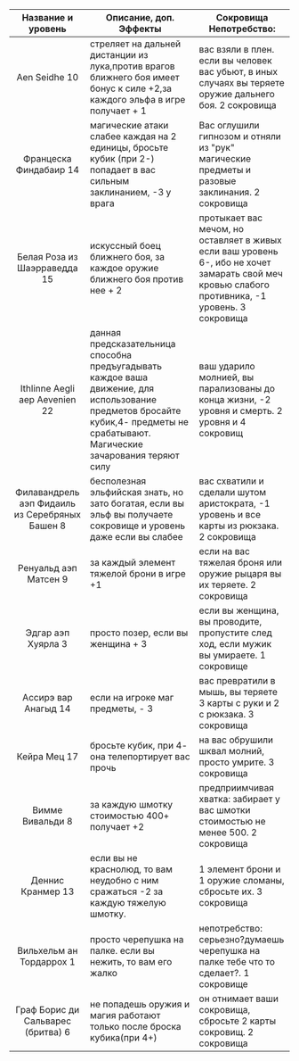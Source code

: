 |Название и уровень|Описание, доп. Эффекты|Сокровища Непотребство: |
|:---:|---|---|
|Aen Seidhe 10|стреляет на дальней дистанции из лука,против врагов ближнего боя имеет бонус к силе +2,за каждого эльфа в игре получает + 1|вас взяли в плен. если вы человек вас убьют, в иных случаях вы теряете оружие дальнего боя. 2 сокровища |
|Францеска Финдабаир 14|магические атаки слабее каждая на 2 единицы, бросьте кубик (при 2-) попадает в вас сильным заклинанием, -3 у врага|Вас оглушили гипнозом и отняли из "рук" магические предметы и разовые заклинания. 2 сокровища|
|Белая Роза из Шаэрраведда 15|искуссный боец ближнего боя, за каждое оружие ближнего боя против нее + 2|протыкает вас мечом, но оставляет в живых если ваш уровень 6-, ибо не хочет замарать свой меч кровью слабого противника, -1 уровень. 3 сокровища|
|Ithlinne Aegli aep Aevenien 22|данная предсказательница способна предъугадывать каждое ваша движение, для использование предметов бросайте кубик,4- предметы не срабатывают. Магические зачарования теряют силу|ваш ударило молнией, вы парализованы до конца жизни, -2 уровня и смерть. 2 уровня и 4 сокровищ|
|Филавандрель аэп Фидаиль из Серебряных Башен 8|бесполезная эльфийская знать, но зато богатая, если вы эльф вы получаете сокровище и уровень даже если вы слабее|вас схватили и сделали шутом аристократа, -1 уровень и все карты из рюкзака. 2 сокровища|
|Ренуальд аэп Матсен 9|за каждый элемент тяжелой брони в игре +1|если на вас тяжелая броня или оружие рыцаря вы их теряете. 2 сокровища|
|Эдгар аэп Хуярла 3|просто позер, если вы женщина + 3|если вы женщина, вы проводите, пропустите след ход, если мужик вы умираете. 1 сокровище|
|Ассирэ вар Анагыд 14|если на игроке маг предметы, - 3|вас превратили в мышь, вы теряете 3 карты с руки и 2 с рюкзака. 3 сокровища|
|Кейра Мец 17|бросьте кубик, при 4- она телепортирует вас прочь|на вас обрушили шквал молний, просто умрите. 3 сокровища|
|Вимме Вивальди 8|за каждую шмотку стоимостью 400+ получает +2| предприимчивая хватка: забирает у вас шмотки стоимостью не менее 500. 2 сокровища|
|Деннис Кранмер 13|если вы не краснолюд, то вам неудобно с ним сражаться -2 за каждую тяжелую шмотку.|1 элемент брони и 1 оружие сломаны, сбросьте их. 3 сокровища|
|Вильхельм ан Тордаррох 1|просто черепушка на палке. если вы нежить, то вам его жалко|непотребство: серьезно?думаешь черепушка на палке тебе что то сделает?. 1 сокровище|
|Граф Борис ди Сальварес (бритва) 6|не попадешь оружия и магия работают только после броска кубика(при 4+)|он отнимает ваши сокровища, сбросьте 2 карты сокровищ. 2 сокровища|
